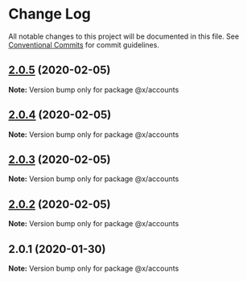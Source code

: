 # Change Log

All notable changes to this project will be documented in this file.
See [Conventional Commits](https://conventionalcommits.org) for commit guidelines.

## [2.0.5](https://github.com/whitehorse5353/lerna-e2e/compare/@x/accounts@2.0.4...@x/accounts@2.0.5) (2020-02-05)

**Note:** Version bump only for package @x/accounts





## [2.0.4](https://github.com/whitehorse5353/lerna-e2e/compare/@x/accounts@2.0.3...@x/accounts@2.0.4) (2020-02-05)

**Note:** Version bump only for package @x/accounts





## [2.0.3](https://github.com/whitehorse5353/lerna-e2e/compare/@x/accounts@2.0.2...@x/accounts@2.0.3) (2020-02-05)

**Note:** Version bump only for package @x/accounts





## [2.0.2](https://github.com/whitehorse5353/lerna-e2e/compare/@x/accounts@2.0.1...@x/accounts@2.0.2) (2020-02-05)

**Note:** Version bump only for package @x/accounts





## 2.0.1 (2020-01-30)

**Note:** Version bump only for package @x/accounts
